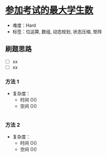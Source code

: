 # [参加考试的最大学生数](https://leetcode-cn.com/problems/maximum-students-taking-exam/)

- 难度：Hard
- 标签：位运算, 数组, 动态规划, 状态压缩, 矩阵

## 刷题思路

- [ ] xx
- [ ] xx

### 方法 1

- 复杂度：
    - 时间 O()
    - 空间 O()

``` js

```

### 方法 2

- 复杂度：
    - 时间 O()
    - 空间 O()

``` js

```
